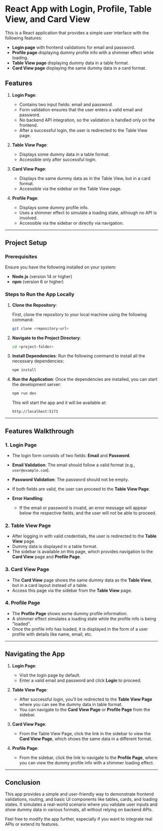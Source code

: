 # React App with Login, Profile, Table View, and Card View

This is a React application that provides a simple user interface with the following features:

- **Login page** with frontend validations for email and password.
- **Profile page** displaying dummy profile info with a shimmer effect while loading.
- **Table View page** displaying dummy data in a table format.
- **Card View page** displaying the same dummy data in a card format.

## Features

1. **Login Page**:

   - Contains two input fields: email and password.
   - Form validation ensures that the user enters a valid email and password.
   - No backend API integration, so the validation is handled only on the frontend.
   - After a successful login, the user is redirected to the Table View page.

2. **Table View Page**:

   - Displays some dummy data in a table format.
   - Accessible only after successful login.

3. **Card View Page**:

   - Displays the same dummy data as in the Table View, but in a card format.
   - Accessible via the sidebar on the Table View page.

4. **Profile Page**:
   - Displays some dummy profile info.
   - Uses a shimmer effect to simulate a loading state, although no API is involved.
   - Accessible via the sidebar or directly via navigation.

---

## Project Setup

### Prerequisites

Ensure you have the following installed on your system:

- **Node.js** (version 14 or higher)
- **npm** (version 6 or higher)

### Steps to Run the App Locally

1. **Clone the Repository**:

   First, clone the repository to your local machine using the following command:

   ```bash
   git clone <repository-url>
   ```

2. **Navigate to the Project Directory**:

   ```bash
   cd <project-folder>
   ```

3. **Install Dependencies**:
   Run the following command to install all the necessary dependencies:

   ```bash
   npm install
   ```

4. **Run the Application**:
   Once the dependencies are installed, you can start the development server:

   ```bash
   npm run dev
   ```

   This will start the app and it will be available at:

   ```
   http://localhost:5173
   ```

---

## Features Walkthrough

### 1. **Login Page**

- The login form consists of two fields: **Email** and **Password**.
- **Email Validation**: The email should follow a valid format (e.g., `user@example.com`).
- **Password Validation**: The password should not be empty.
- If both fields are valid, the user can proceed to the **Table View Page**.

- **Error Handling**:
  - If the email or password is invalid, an error message will appear below the respective fields, and the user will not be able to proceed.

### 2. **Table View Page**

- After logging in with valid credentials, the user is redirected to the **Table View** page.
- Dummy data is displayed in a table format.
- The sidebar is available on this page, which provides navigation to the **Card View** page and **Profile Page**.

### 3. **Card View Page**

- The **Card View** page shows the same dummy data as the **Table View**, but in a card layout instead of a table.
- Access this page via the sidebar from the **Table View** page.

### 4. **Profile Page**

- The **Profile Page** shows some dummy profile information.
- A shimmer effect simulates a loading state while the profile info is being "loaded".
- Once the profile info has loaded, it is displayed in the form of a user profile with details like name, email, etc.

---

## Navigating the App

1. **Login Page**:

   - Visit the login page by default.
   - Enter a valid email and password and click **Login** to proceed.

2. **Table View Page**:

   - After successful login, you'll be redirected to the **Table View Page** where you can see the dummy data in table format.
   - You can navigate to the **Card View Page** or **Profile Page** from the sidebar.

3. **Card View Page**:

   - From the Table View Page, click the link in the sidebar to view the **Card View Page**, which shows the same data in a different format.

4. **Profile Page**:
   - From the sidebar, click the link to navigate to the **Profile Page**, where you can view the dummy profile info with a shimmer loading effect.

---

## Conclusion

This app provides a simple and user-friendly way to demonstrate frontend validations, routing, and basic UI components like tables, cards, and loading states. It simulates a real-world scenario where you validate user inputs and show dummy data in various formats, all without relying on backend APIs.

Feel free to modify the app further, especially if you want to integrate real APIs or extend its features.
